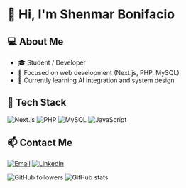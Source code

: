# 👋 Hi, I'm Shenmar Bonifacio

## 💻 About Me
- 🎓 Student / Developer
- 💼 Focused on web development (Next.js, PHP, MySQL)
- 🌱 Currently learning AI integration and system design

## 🔧 Tech Stack
![Next.js](https://img.shields.io/badge/-Next.js-000?&logo=next.js)
![PHP](https://img.shields.io/badge/-PHP-777BB4?&logo=php)
![MySQL](https://img.shields.io/badge/-MySQL-4479A1?&logo=mysql)
![JavaScript](https://img.shields.io/badge/-JavaScript-F7DF1E?&logo=javascript&logoColor=black)

## 📫 Contact Me
[![Email](https://img.shields.io/badge/-shenmar@example.com-D14836?style=flat&logo=Gmail&logoColor=white)](mailto:shenmar@example.com)
[![LinkedIn](https://img.shields.io/badge/-LinkedIn-blue?&logo=linkedin)](https://linkedin.com/in/yourprofile)

![GitHub followers](https://img.shields.io/github/followers/shenmarbonifacio?style=social)
![GitHub stats](https://github-readme-stats.vercel.app/api?username=shenmarbonifacio&show_icons=true&theme=radical)

